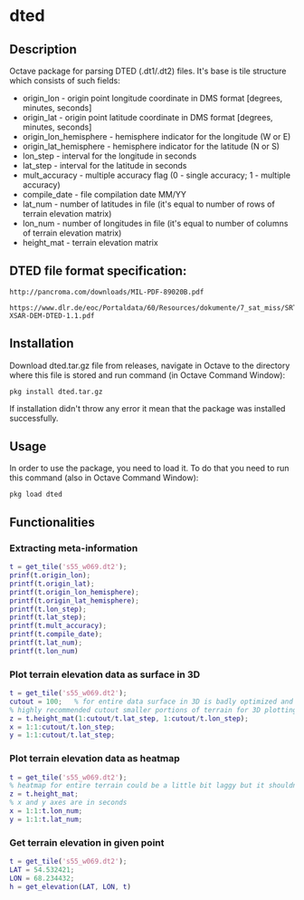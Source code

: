 # dted

## Description
Octave package for parsing DTED (.dt1/.dt2) files. It's base is tile structure which consists of such fields:
- origin_lon - origin point longitude coordinate in DMS format [degrees, minutes, seconds]
- origin_lat - origin point latitude coordinate in DMS format [degrees, minutes, seconds]
- origin_lon_hemisphere - hemisphere indicator for the longitude (W or E)
- origin_lat_hemisphere - hemisphere indicator for the latitude (N or S)
- lon_step - interval for the longitude in seconds
- lat_step - interval for the latitude in seconds
- mult_accuracy - multiple accuracy flag (0 - single accuracy; 1 - multiple accuracy)
- compile_date - file compilation date MM/YY
- lat_num - number of latitudes in file (it's equal to number of rows of terrain elevation matrix)
- lon_num - number of longitudes in file (it's equal to number of columns of terrain elevation matrix)
- height_mat - terrain elevation matrix

## DTED file format specification:
```
http://pancroma.com/downloads/MIL-PDF-89020B.pdf
```
```
https://www.dlr.de/eoc/Portaldata/60/Resources/dokumente/7_sat_miss/SRTM-XSAR-DEM-DTED-1.1.pdf
```

## Installation
Download dted.tar.gz file from releases, navigate in Octave to the directory where this file is stored and run command (in Octave Command Window):
```
pkg install dted.tar.gz
```
If installation didn't throw any error it mean that the package was installed successfully.

## Usage
In order to use the package, you need to load it. To do that you need to run this command (also in Octave Command Window):
```
pkg load dted
```

## Functionalities
### Extracting meta-information
```matlab
t = get_tile('s55_w069.dt2');
prinf(t.origin_lon);
printf(t.origin_lat);
printf(t.origin_lon_hemisphere);
printf(t.origin_lat_hemisphere);
printf(t.lon_step);
printf(t.lat_step);
printf(t.mult_accuracy);
printf(t.compile_date);
printf(t.lat_num);
printf(t.lon_num)
```

### Plot terrain elevation data as surface in 3D
```matlab
t = get_tile('s55_w069.dt2');
cutout = 100;   % for entire data surface in 3D is badly optimized and can crash octave
% highly recommended cutout smaller portions of terrain for 3D plotting
z = t.height_mat(1:cutout/t.lat_step, 1:cutout/t.lon_step);
x = 1:1:cutout/t.lon_step;
y = 1:1:cutout/t.lat_step;
```

### Plot terrain elevation data as heatmap
```matlab
t = get_tile('s55_w069.dt2');
% heatmap for entire terrain could be a little bit laggy but it shouldn't crash octave
z = t.height_mat;
% x and y axes are in seconds
x = 1:1:t.lon_num;
y = 1:1:t.lat_num;
```

### Get terrain elevation in given point
```matlab
t = get_tile('s55_w069.dt2');
LAT = 54.532421;
LON = 68.234432;
h = get_elevation(LAT, LON, t)
```
